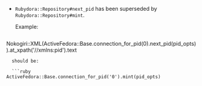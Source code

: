 - `Rubydora::Repository#next_pid` has been superseded by `Rubydora::Repository#mint`.

  Example:

  ```ruby
Nokogiri::XML(ActiveFedora::Base.connection_for_pid(0).next_pid(pid_opts)).at_xpath('//xmlns:pid').text
```
  should be:

  ```ruby
ActiveFedora::Base.connection_for_pid('0').mint(pid_opts)
```